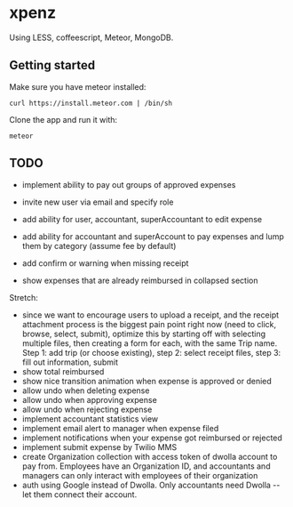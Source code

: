 # xpenz

Using LESS, coffeescript, Meteor, MongoDB.

## Getting started

Make sure you have meteor installed:

`curl https://install.meteor.com | /bin/sh`

Clone the app and run it with:

`meteor`

## TODO

- implement ability to pay out groups of approved expenses
- invite new user via email and specify role

- add ability for user, accountant, superAccountant to edit expense
- add ability for accountant and superAccount to pay expenses and lump them by category (assume fee by default)
- add confirm or warning when missing receipt
- show expenses that are already reimbursed in collapsed section


Stretch:

- since we want to encourage users to upload a receipt, and the receipt attachment process is the biggest pain point right now (need to click, browse, select, submit), optimize this by starting off with selecting multiple files, then creating a form for each, with the same Trip name.  Step 1: add trip (or choose existing), step 2: select receipt files, step 3: fill out information, submit
- show total reimbursed
- show nice transition animation when expense is approved or denied
- allow undo when deleting expense
- allow undo when approving expense
- allow undo when rejecting expense
- implement accountant statistics view
- implement email alert to manager when expense filed
- implement notifications when your expense got reimbursed or rejected
- implement submit expense by Twilio MMS
- create Organization collection with access token of dwolla account to pay from.  Employees have an Organization ID, and accountants and managers can only interact with employees of their organization
- auth using Google instead of Dwolla.  Only accountants need Dwolla -- let them connect their account.